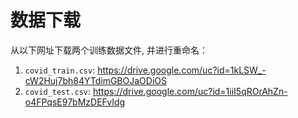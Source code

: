 # 数据下载

从以下网址下载两个训练数据文件, 并进行重命名：

1. `covid_train.csv`: https://drive.google.com/uc?id=1kLSW_-cW2Huj7bh84YTdimGBOJaODiOS
2. `covid_test.csv`: https://drive.google.com/uc?id=1iiI5qROrAhZn-o4FPqsE97bMzDEFvIdg
